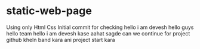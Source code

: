 # static-web-page

Using only Html Css
Initial commit for checking
hello i am devesh
hello guys
hello team 
hello i am devesh
kase aahat sagde
can we continue for project
github kheln band kara ani project start kara

